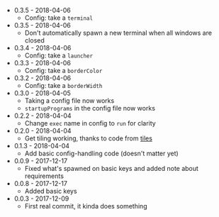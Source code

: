 * 0.3.5 - 2018-04-06
  * Config: take a `terminal`
* 0.3.5 - 2018-04-06
  * Don't automatically spawn a new terminal when all windows are closed
* 0.3.4 - 2018-04-06
  * Config: take a `launcher`
* 0.3.3 - 2018-04-06
  * Config: take a `borderColor`
* 0.3.2 - 2018-04-06
  * Config: take a `borderWidth`
* 0.3.0 - 2018-04-05
  * Taking a config file now works
  * `startupPrograms` in the config file now works
* 0.2.2 - 2018-04-04
  * Change `exec` name in config to `run` for clarity
* 0.2.0 - 2018-04-04
  * Get tiling working, thanks to code from [tiles](https://github.com/dominictarr/tiles)
* 0.1.3 - 2018-04-04
  * Add basic config-handling code (doesn't matter yet)
* 0.0.9 - 2017-12-17
  * Fixed what's spawned on basic keys and added note about requirements
* 0.0.8 - 2017-12-17
  * Added basic keys
* 0.0.3 - 2017-12-09
  * First real commit, it kinda does something
